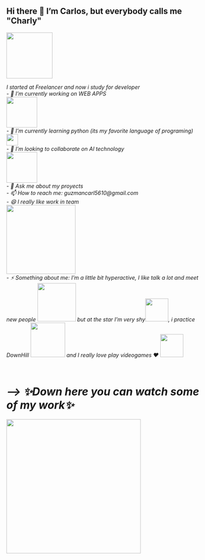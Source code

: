 <h2> Hi there 👋 I’m Carlos, but everybody calls me "Charly" </h2>
<img src= "https://media3.giphy.com/media/h408T6Y5GfmXBKW62l/giphy.gif?cid=ecf05e47ylzii7yoap4cgeusi46kwgnpm97rjhzuqcofmpbk&rid=giphy.gif&ct=g"width="120">

<p><em> I started at Freelancer and now i study for developer <br>
- 🔭 I’m currently working on WEB APPS <br>  <img src= "https://media3.giphy.com/media/HzW4K6qyjQBSaXvjRh/giphy.gif?cid=790b76114d71e799f7c5f5a1c11c5023c3375bd2fde31ae7&rid=giphy.gif&ct=g"width="80"> <br> 
- 🌱 I’m currently learning python (its my favorite language of programing)   <img src= "https://media2.giphy.com/media/KAq5w47R9rmTuvWOWa/giphy.gif?cid=ecf05e47o65h6j7ckz6xwo5iuggu33smbgddadui0a20sv9n&rid=giphy.gif&ct=g"width="30"> <br>
- 👯 I’m looking to collaborate on AI technology <br> <img src= "https://media1.giphy.com/media/n6mEMqAuYOQ8l8qcEE/giphy.gif?cid=ecf05e472kuk0wuuoyb8836lbd7puyhfyw9rjac3j1g3jxob&rid=giphy.gif&ct=g"width="80"> <br>
- 💬 Ask me about my proyects <br>
- 📫 How to reach me: guzmancarl5610@gmail.com <br>
- 😄 I really like work in team <br> <img src= "https://media2.giphy.com/media/NEU34P7OlWe1a/giphy.gif?cid=ecf05e473yrbfy37narc4l5t0umvvjrjlawo2nhrzvuckskw&rid=giphy.gif&ct=g"width="180"> <br>
- ⚡ Something about me: I’m a little bit hyperactive, I like talk a lot and meet new people <img src= "https://media2.giphy.com/media/dSetNZo2AJfptAk9hp/giphy.gif?cid=ecf05e47yhjlkgbw8tj1fkoietoam9npg34mahyybmi68kfo&rid=giphy.gif&ct=g"width="100">  but at the star I’m very shy<img src= "https://media0.giphy.com/media/2wKbtCMHTVoOY/giphy.gif?cid=ecf05e477z72izx6io0n1n0urri5f9noofscadiw793c5ig7&rid=giphy.gif&ct=g"width="60">, i practice DownHill <img src= "https://media3.giphy.com/media/3og0IS3qlXe8RFWouY/giphy.gif?cid=ecf05e47k450mqtxh8xcdktiqcgb1ndb2zsymp7k4nj0wlez&rid=giphy.gif&ct=g"width="90">   and I really love play videogames ♥  <img src= "https://media0.giphy.com/media/YTtqB2j5EN7IA/giphy.gif?cid=ecf05e47gs6j5txmvnz7hzwvhf9ne9net58t7ccjaz5hg71p&rid=giphy.gif&ct=g"width="60">  </p><br>
  <h1>--> ✨Down here you can watch some of my work✨</h1>
<img src= "https://media4.giphy.com/media/Js7cqIkpxFy0bILFFA/giphy.gif?cid=ecf05e47qvkbb6wwg4njm4anmwospdckdmxrji5a8d5iye45&rid=giphy.gif&ct=g"width="350"> <br>
